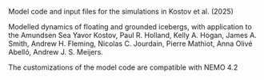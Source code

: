 Model code and input files for the simulations in Kostov et al. (2025)

Modelled dynamics of floating and grounded icebergs, with application to the Amundsen Sea
Yavor Kostov, Paul R. Holland, Kelly A. Hogan, James A. Smith, Andrew H. Fleming, Nicolas C. Jourdain, Pierre Mathiot, Anna Olivé Abelló, Andrew J. S. Meijers.  

The customizations of the model code are compatible with NEMO 4.2

